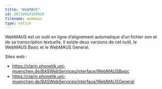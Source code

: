 ```yaml
---
title: "WebMAUS"
id: 20210914180816
filename: webmaus
type: notice
---
```


WebMAUS est un outil en ligne d’alignement automatique d’un fichier son et de sa transcription textuelle. 
Il existe deux versions de cet outil, le WebMAUS Basic et le WebMAUS General.

Sites web :

- <https://clarin.phonetik.uni-muenchen.de/BASWebServices/interface/WebMAUSBasic> 
- <https://clarin.phonetik.uni-muenchen.de/BASWebServices/interface/WebMAUSGeneral>

